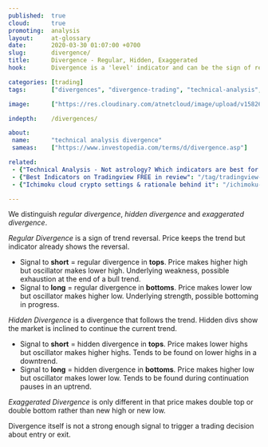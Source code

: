 ```yaml
---
published:  true
cloud:      true
promoting:  analysis
layout:     at-glossary
date:       2020-03-30 01:07:00 +0700
slug:       divergence/
title:      Divergence - Regular, Hidden, Exaggerated
hook:       Divergence is a 'level' indicator and can be the sign of reversal or continuation.

categories: [trading]
tags:       ["divergences", "divergence-trading", "technical-analysis", "crypto-exchange", "crypto-market"]

image:      ["https://res.cloudinary.com/atnetcloud/image/upload/v1582609354/atnet/blog_divs/price-bbands_hxbpi5.jpg"]

indepth:    /divergences/

about:
 name:      "technical analysis divergence"
 sameas:    ["https://www.investopedia.com/terms/d/divergence.asp"]

related:
 - {"Technical Analysis - Not astrology? Which indicators are best for crypto trading": "/technical-analysis/"}
 - {"Best Indicators on Tradingview FREE in review": "/tag/tradingview-script-review/"}
 - {"Ichimoku cloud crypto settings & rationale behind it": "/ichimoku-cloud/"}

---
```



We distinguish *regular divergence*, *hidden divergence* and *exaggerated divergence*.

*Regular Divergence* is a sign of trend reversal. Price keeps the trend but indicator already shows the reversal.

* Signal to **short** = regular divergence in **tops**. Price makes higher high but oscillator makes lower high. Underlying weakness, possible exhaustion at the end of a bull trend.
* Signal to **long** = regular divergence in **bottoms**. Price makes lower low but oscillator makes higher low. Underlying strength, possible bottoming in progress.

*Hidden Divergence* is a divergence that follows the trend. Hidden divs show the market is inclined to continue the current trend.

* Signal to **short** = hidden divergence in **tops**. Price makes lower highs but oscillator makes higher highs. Tends to be found on lower highs in a downtrend.
* Signal to **long** = hidden divergence in **bottoms**. Price makes higher low but oscillator makes lower low. Tends to be found during continuation pauses in an uptrend.

*Exaggerated Divergence* is only different in that price makes double top or double bottom rather than new high or new low.

Divergence itself is not a strong enough signal to trigger a trading decision about entry or exit.
